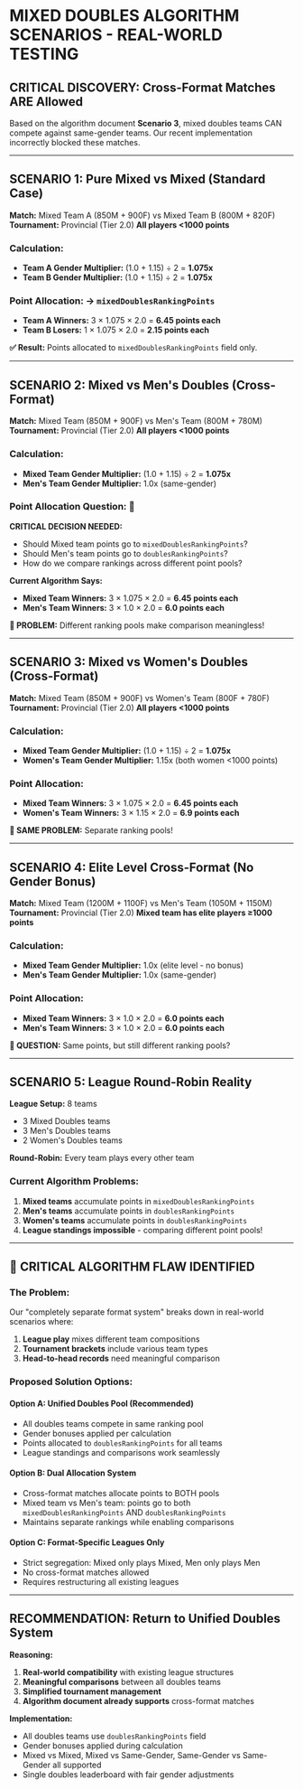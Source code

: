 # MIXED DOUBLES ALGORITHM SCENARIOS - REAL-WORLD TESTING

## **CRITICAL DISCOVERY: Cross-Format Matches ARE Allowed**
Based on the algorithm document **Scenario 3**, mixed doubles teams CAN compete against same-gender teams. Our recent implementation incorrectly blocked these matches.

---

## **SCENARIO 1: Pure Mixed vs Mixed (Standard Case)**
**Match:** Mixed Team A (850M + 900F) vs Mixed Team B (800M + 820F)
**Tournament:** Provincial (Tier 2.0)
**All players <1000 points**

### **Calculation:**
- **Team A Gender Multiplier:** (1.0 + 1.15) ÷ 2 = **1.075x**
- **Team B Gender Multiplier:** (1.0 + 1.15) ÷ 2 = **1.075x**

### **Point Allocation:** → `mixedDoublesRankingPoints`
- **Team A Winners:** 3 × 1.075 × 2.0 = **6.45 points each**
- **Team B Losers:** 1 × 1.075 × 2.0 = **2.15 points each**

**✅ Result:** Points allocated to `mixedDoublesRankingPoints` field only.

---

## **SCENARIO 2: Mixed vs Men's Doubles (Cross-Format)**
**Match:** Mixed Team (850M + 900F) vs Men's Team (800M + 780M)
**Tournament:** Provincial (Tier 2.0)
**All players <1000 points**

### **Calculation:**
- **Mixed Team Gender Multiplier:** (1.0 + 1.15) ÷ 2 = **1.075x**
- **Men's Team Gender Multiplier:** 1.0x (same-gender)

### **Point Allocation Question:** 🤔
**CRITICAL DECISION NEEDED:**
- Should Mixed team points go to `mixedDoublesRankingPoints`?
- Should Men's team points go to `doublesRankingPoints`? 
- How do we compare rankings across different point pools?

**Current Algorithm Says:**
- **Mixed Team Winners:** 3 × 1.075 × 2.0 = **6.45 points each**
- **Men's Team Winners:** 3 × 1.0 × 2.0 = **6.0 points each**

**🚨 PROBLEM:** Different ranking pools make comparison meaningless!

---

## **SCENARIO 3: Mixed vs Women's Doubles (Cross-Format)**
**Match:** Mixed Team (850M + 900F) vs Women's Team (800F + 780F)
**Tournament:** Provincial (Tier 2.0)
**All players <1000 points**

### **Calculation:**
- **Mixed Team Gender Multiplier:** (1.0 + 1.15) ÷ 2 = **1.075x**
- **Women's Team Gender Multiplier:** 1.15x (both women <1000 points)

### **Point Allocation:**
- **Mixed Team Winners:** 3 × 1.075 × 2.0 = **6.45 points each**
- **Women's Team Winners:** 3 × 1.15 × 2.0 = **6.9 points each**

**🚨 SAME PROBLEM:** Separate ranking pools!

---

## **SCENARIO 4: Elite Level Cross-Format (No Gender Bonus)**
**Match:** Mixed Team (1200M + 1100F) vs Men's Team (1050M + 1150M)
**Tournament:** Provincial (Tier 2.0)
**Mixed team has elite players ≥1000 points**

### **Calculation:**
- **Mixed Team Gender Multiplier:** 1.0x (elite level - no bonus)
- **Men's Team Gender Multiplier:** 1.0x (same-gender)

### **Point Allocation:**
- **Mixed Team Winners:** 3 × 1.0 × 2.0 = **6.0 points each**
- **Men's Team Winners:** 3 × 1.0 × 2.0 = **6.0 points each**

**🤔 QUESTION:** Same points, but still different ranking pools?

---

## **SCENARIO 5: League Round-Robin Reality**
**League Setup:** 8 teams
- 3 Mixed Doubles teams
- 3 Men's Doubles teams  
- 2 Women's Doubles teams

**Round-Robin:** Every team plays every other team

### **Current Algorithm Problems:**
1. **Mixed teams** accumulate points in `mixedDoublesRankingPoints`
2. **Men's teams** accumulate points in `doublesRankingPoints`
3. **Women's teams** accumulate points in `doublesRankingPoints`
4. **League standings impossible** - comparing different point pools!

---

## **🚨 CRITICAL ALGORITHM FLAW IDENTIFIED**

### **The Problem:**
Our "completely separate format system" breaks down in real-world scenarios where:
1. **League play** mixes different team compositions
2. **Tournament brackets** include various team types
3. **Head-to-head records** need meaningful comparison

### **Proposed Solution Options:**

#### **Option A: Unified Doubles Pool (Recommended)**
- All doubles teams compete in same ranking pool
- Gender bonuses applied per calculation
- Points allocated to `doublesRankingPoints` for all teams
- League standings and comparisons work seamlessly

#### **Option B: Dual Allocation System**
- Cross-format matches allocate points to BOTH pools
- Mixed team vs Men's team: points go to both `mixedDoublesRankingPoints` AND `doublesRankingPoints`
- Maintains separate rankings while enabling comparisons

#### **Option C: Format-Specific Leagues Only**
- Strict segregation: Mixed only plays Mixed, Men only plays Men
- No cross-format matches allowed
- Requires restructuring all existing leagues

---

## **RECOMMENDATION: Return to Unified Doubles System**

**Reasoning:**
1. **Real-world compatibility** with existing league structures
2. **Meaningful comparisons** between all doubles teams
3. **Simplified tournament management** 
4. **Algorithm document already supports** cross-format matches

**Implementation:**
- All doubles teams use `doublesRankingPoints` field
- Gender bonuses applied during calculation
- Mixed vs Mixed, Mixed vs Same-Gender, Same-Gender vs Same-Gender all supported
- Single doubles leaderboard with fair gender adjustments